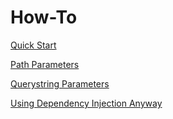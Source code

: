
# How-To

[Quick Start](howto-quick-start)

[Path Parameters](howto-path-parameters)

[Querystring Parameters](howto-querystring-parameters)

[Using Dependency Injection Anyway](howto-use-di-anyway)
